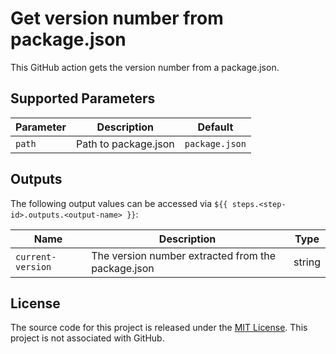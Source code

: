 # Get version number from package.json
This GitHub action gets the version number from a package.json.

## Supported Parameters

| Parameter               | Description                                                | Default  |
| ----------------------- | ---------------------------------------------------------- | -------- |
| `path`                  | Path to package.json                                       | `package.json`   |

## Outputs

The following output values can be accessed via `${{ steps.<step-id>.outputs.<output-name> }}`:

| Name                     | Description                                            | Type   |
| ------------------------ | ------------------------------------------------------ | ------ |
| `current-version`        | The version number extracted from the package.json     | string |

## License

The source code for this project is released under the [MIT License](/LICENSE). This project is not associated with GitHub.